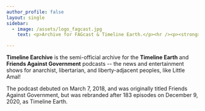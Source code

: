 ```yaml
---
author_profile: false
layout: single
sidebar:
  - image: /assets/logo_fagcast.jpg
    text: <p>Archive for FAGcast & Timeline Earth.</p><hr /><p><strong>Support the show:</strong><br /><a href="https://www.patreon.com/timelineearth"><strong>Patreon</strong></a><br /><br /><strong>Website:</strong><br /><a href="https://timelineearth.org/"><strong>Official site</strong></a><br /><a href="https://timelineearth.org/shop/">Merchandise</a><br /><br /><strong>Social:</strong><br /><a href="https://twitter.com/timelineearth"><strong>@timelineearth</strong></a><br /><a href="https://twitter.com/TLEbirdarchist">@TLEbirdarchist</a><br /><a href="https://twitter.com/TLE_Car">@TLE_Car</a><br /><a href="https://twitter.com/PunishedBTWA">@PunishedBTWA</a><br /><a href="https://twitter.com/TLEPaz">@TLEPaz</a></p>

---
```


**Timeline Earchive** is the semi-official archive for the **Timeline Earth** and **Friends Against Government** podcasts -- the news and entertainment shows for anarchist, libertarian, and liberty-adjacent peoples, like Little Amal!

The podcast debuted on March 7, 2018, and was originally titled Friends Against Government, but was rebranded after 183 episodes on December 9, 2020, as Timeline Earth.
